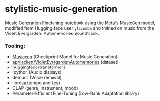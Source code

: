# stylistic-music-generation
Music Generation Finetuning notebook using the Meta's MusicGen model, modified from Hugging-face user ```ylacombe``` and trained on music from the Violet Evergarden: Automemories Soundtrack. 

### Tooling: 
 - [Musicgen](https://huggingface.co/facebook/musicgen-melody) (Checkpoint Model for Music Generation)
 - [aprilschen/VioletEvergardenAutomemories](https://huggingface.co/datasets/aprilschen/VioletEvergardenAutomemories) (dataset)
 - huggingface/transformers
 - Ipython (Audio displays)
 - demucs (Voice removal)
 - librosa (tempo and key)
 - CLAP (genre, instrument, mood)
 - Perameter-Efficient Fine-Tuning (Low-Rank Adaptation library)
